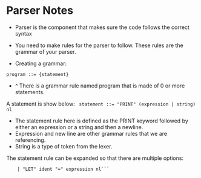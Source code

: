 # Parser Notes 

- Parser is the component that makes sure the code follows the correct syntax
- You need to make rules for the parser to follow. These rules are the grammar of your parser.

- Creating a grammar: 

```program ::= {statement}```
- ^ There is a grammar rule named program that is made of 0 or more statements. 

A statement is show below: 
``` statement ::= "PRINT" (expression | string) nl```
- The statement rule here is defined as the PRINT keyword followed by either an expression or a string and then a newline. 
- Expression and new line are other grammar rules that we are referencing. 
- String is a type of token from the lexer.

The statement rule can be expanded so that there are multiple options: 
```statement ::= "PRINT" (expression | string) nl
    | "LET" ident "=" expression nl```




